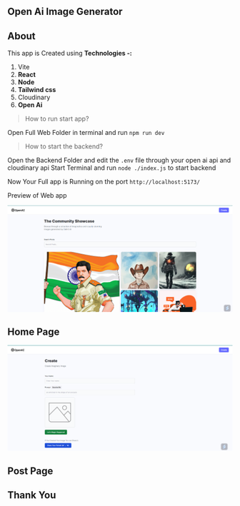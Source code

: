 

## Open Ai Image Generator


 ## About

This app is Created using **Technologies -:**

 1. Vite
 2. **React**
 3. **Node**
 4. **Tailwind css**
 5. Cloudinary
 6. **Open Ai** 

> How to run start app?

Open Full Web Folder in terminal and run `npm run dev`

> How to start the backend?

Open the Backend Folder and edit the `.env` file  through your open ai api and cloudinary api 
Start Terminal and run `node ./index.js` to start backend 

Now Your Full app is Running on the port `http://localhost:5173/`
 
Preview of Web app

![home](./1.png)
## **Home Page**
![post](./2.png)

## **Post Page**

##						**Thank You**
